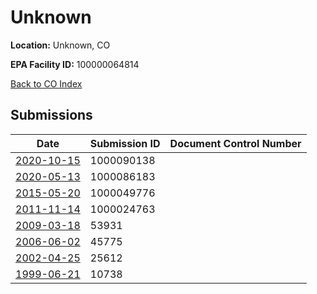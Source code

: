 # Unknown

**Location:** Unknown, CO

**EPA Facility ID:** 100000064814

[Back to CO Index](../../index.md)

## Submissions

| Date | Submission ID | Document Control Number |
|------|--------------|-------------------------|
| [2020-10-15](submissions/1000090138.md) | 1000090138 |  |
| [2020-05-13](submissions/1000086183.md) | 1000086183 |  |
| [2015-05-20](submissions/1000049776.md) | 1000049776 |  |
| [2011-11-14](submissions/1000024763.md) | 1000024763 |  |
| [2009-03-18](submissions/53931.md) | 53931 |  |
| [2006-06-02](submissions/45775.md) | 45775 |  |
| [2002-04-25](submissions/25612.md) | 25612 |  |
| [1999-06-21](submissions/10738.md) | 10738 |  |
